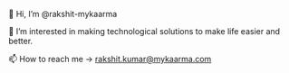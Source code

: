 👋 Hi, I’m @rakshit-mykaarma

👀 I’m interested in making technological solutions to make life easier and better.

📫 How to reach me -> rakshit.kumar@mykaarma.com

<!---
rakshit-mykaarma/rakshit-mykaarma is a ✨ special ✨ repository because its `README.md` (this file) appears on your GitHub profile.
You can click the Preview link to take a look at your changes.
--->
